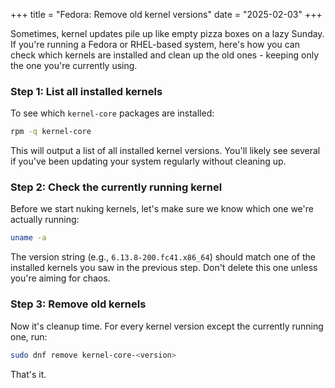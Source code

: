 +++
title = "Fedora: Remove old kernel versions"
date = "2025-02-03"
+++

Sometimes, kernel updates pile up like empty pizza boxes on a lazy Sunday. If you're running a Fedora or RHEL-based system, here's how you can check which kernels are installed and clean up the old ones - keeping only the one you're currently using.

### Step 1: List all installed kernels

To see which `kernel-core` packages are installed:

```bash
rpm -q kernel-core
```

This will output a list of all installed kernel versions. You'll likely see several if you've been updating your system regularly without cleaning up.

### Step 2: Check the currently running kernel

Before we start nuking kernels, let's make sure we know which one we're actually running:

```bash
uname -a
```

The version string (e.g., `6.13.8-200.fc41.x86_64`) should match one of the installed kernels you saw in the previous step. Don't delete this one unless you're aiming for chaos.

### Step 3: Remove old kernels

Now it's cleanup time. For every kernel version except the currently running one, run:

```bash
sudo dnf remove kernel-core-<version>
```

That's it.
